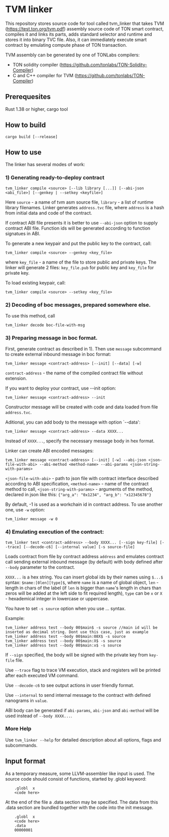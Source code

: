 # TVM linker

This repository stores source code for tool called tvm_linker that takes TVM (https://test.ton.org/tvm.pdf) 
assembly source code of TON smart contract, compiles it and links its parts, adds standard selector 
and runtime and stores it into binary TVC file. Also, it can immediately execute smart 
contract by emulating compute phase of TON transaction.

TVM assembly can be generated by one of TONLabs compilers:
- TON solidity compiler (https://github.com/tonlabs/TON-Solidity-Compiler)
- C and C++ compiler for TVM (https://github.com/tonlabs/TON-Compiler)

## Prerequesites

Rust 1.38 or higher, cargo tool


## How to build

	cargo build [--release]

## How to use

The linker has several modes of work:

### 1) Generating ready-to-deploy contract
    tvm_linker compile <source> [--lib library [...]] [--abi-json <abi_file>] [--genkey | --setkey <keyfile>]

Here `source` - a name of tvm asm source file, `library` - a list of runtime library filenames.
Linker generates `address.tvc` file, where `address` is a hash from initial data and code of the contract.

If contract ABI file presents it is better to use `--abi-json` option to supply contract ABI file. Function ids will be generated according to function signatues in ABI.

To generate a new keypair and put the public key to the contract, call:

	tvm_linker compile <source> --genkey <key_file>

where `key_file` - a name of the file to store public and private keys. The linker will generate 2 files: `key_file.pub` for public key and `key_file` for private key.

To load existing keypair, call:

	tvm_linker compile <source> --setkey <key_file>

### 2) Decoding of boc messages, prepared somewhere else.
To use this method, call

	tvm_linker decode boc-file-with-msg

### 3) Preparing message in boc format.

First, generate contract as described in 1). Then use `message` subcommand to create external inbound message in boc format:

	tvm_linker message <contract-address> [--init] [--data] [-w]

`contract-address` - the name of the compiled contract file without extension.

If you want to deploy your contract, use --init option:

	tvm_linker message <contract-address> --init

Constructor message will be created with code and data loaded from file `address.tvc`. 

Aditional, you can add body to the message with option `--data':

	tvm_linker message <contract-address> --data XXXX...

Instead of `XXXX...`, specify the necessary message body in hex format. 

Linker can create ABI encoded messages:

	tvm_linker message <contract-address> [--init] [-w] --abi-json <json-file-with-abi> --abi-method <method-name> --abi-params <json-string-with-params> 

`<json-file-with-abi>` - path to json file with contract interface described according to ABI specification,
`<method-name>` - name of the contract method to call,
`<json-string-with-params>` - arguments of the method, declared in json like this: `{"arg_a": "0x1234", "arg_b": "x12345678"}`

By default, -1 is used as a workchain id in contract address. To use another one, use `-w` option:

	tvm_linker message -w 0

### 4) Emulating execution of the contract:

	tvm_linker test <contract-address> --body XXXX... [--sign key-file] [--trace] [--decode-c6] [--internal value] [-s source-file]

Loads contract from file by contract address `address` and emulates contract call sending external inbound message (by default) with body defined after `--body` parameter to the contract. 

`XXXX...` is a hex string. You can insert global ids by their names using `$...$` syntax:
`$name:[0len][type]$`, where `name` is a name of global object, `len` - length in chars of the label (if `len` is bigger than `name`'s length in chars than zeros will be added at the left side to fit required length), `type` can be `x` or `X` - hexademical integer  in lowercase or uppercase. 

You have to set `-s source` option when you use $...$ syntax.

Example:

	tvm_linker address test --body 00$main$ -s source //main id will be inserted as decimal string. Dont use this case, just as example
	tvm_linker address test --body 00$main:08X$ -s source
	tvm_linker address test --body 00$main:X$ -s source
	tvm_linker address test --body 00$main:x$ -s source

If `--sign` specified, the body will be signed with the private key from `key-file` file.

Use `--trace` flag to trace VM execution, stack and registers will be printed after each executed VM command.

Use `--decode-c6` to see output actions in user friendly format.

Use `--internal` to send internal message to the contract with defined nanograms in `value`.

ABI body can be generated if `abi-params`, `abi-json` and `abi-method` will be used instead of `--body XXXX...`.

### More Help
Use `tvm_linker --help` for detailed description about all options, flags and subcommands.

## Input format

As a temporary measure, some LLVM-assembler like input is used.
The source code should consist of functions, started by .globl keyword:

```
	.globl	x
	<code here>
```

At the end of the file a .data section may be specified.
The data from this .data section are bundled together with the code
into the init message.

```
	.globl	x
	<code here>
	.data
	00000001
```